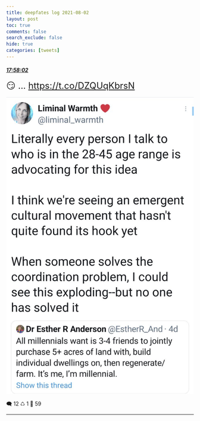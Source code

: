 ```yaml
---
title: deepfates log 2021-08-02
layout: post
toc: true
comments: false
search_exclude: false
hide: true
categories: [tweets]
---
```



#### <a href = "https://twitter.com/deepfates/status/1422345982986031113">*17:58:02*</a>

<font size="5">😏 ...  https://t.co/DZQUqKbrsN</font>

![image from twitter](/images/from_twitter/E70wIWNXoAo72Qu.jpg)


🗨️ 12 ♺ 1 🤍  59   

---
    
            

